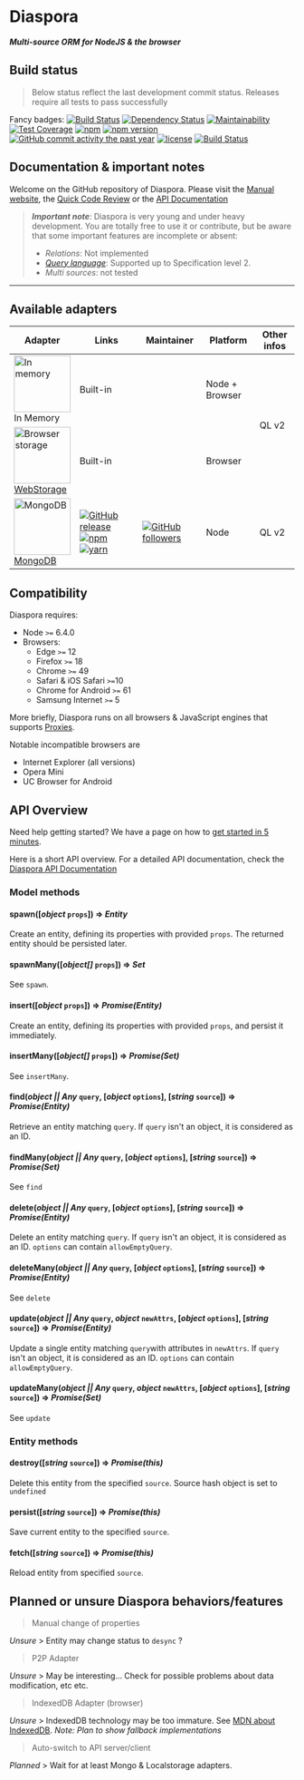# Diaspora

***Multi-source ORM for NodeJS & the browser***

## Build status

> Below status reflect the last development commit status. Releases require all tests to pass successfully

Fancy badges:
[![Build Status](https://travis-ci.org/GerkinDev/Diaspora.svg?branch=master)](https://travis-ci.org/GerkinDev/Diaspora)
[![Dependency Status](https://gemnasium.com/badges/github.com/GerkinDev/Diaspora.svg)](https://gemnasium.com/github.com/GerkinDev/Diaspora)
[![Maintainability](https://api.codeclimate.com/v1/badges/6fdd8d23491248afccb9/maintainability)](https://codeclimate.com/github/GerkinDev/Diaspora/maintainability)
[![Test Coverage](https://api.codeclimate.com/v1/badges/6fdd8d23491248afccb9/test_coverage)](https://codeclimate.com/github/GerkinDev/Diaspora/test_coverage)
[![npm](https://img.shields.io/npm/dm/diaspora.svg)](https://npmjs.org/package/diaspora)
[![npm version](https://badge.fury.io/js/diaspora.svg)](https://badge.fury.io/js/diaspora)
[![GitHub commit activity the past year](https://img.shields.io/github/commit-activity/y/GerkinDev/Diaspora.svg)](https://github.com/GerkinDev/Diaspora)
[![license](https://img.shields.io/github/license/GerkinDev/Diaspora.svg)](https://github.com/GerkinDev/Diaspora)
[![Build Status](https://saucelabs.com/browser-matrix/Gerkin.svg)](https://saucelabs.com/beta/builds/f5a220edee214a9b81d09239a6314e12)

## Documentation & important notes

Welcome on the GitHub repository of Diaspora. Please visit the [Manual website](https://diaspora.ithoughts.io/), the [Quick Code Review](https://diaspora.ithoughts.io/docco/index.html) or the [API Documentation](https://diaspora.ithoughts.io/jsdoc/index.html)

> ***Important note***: Diaspora is very young and under heavy development. You are totally free to use it or contribute, but be aware that some important features are incomplete or absent:
> * *Relations*: Not implemented
> * *[Query language](https://diaspora.ithoughts.io/query-language)*: Supported up to Specification level 2.
> * *Multi sources*: not tested

---

## Available adapters

<table style="display:table;">
	<thead>
		<tr>
			<th>Adapter</th>
			<th>Links</th>
			<th>Maintainer</th>
			<th>Platform</th>
			<th>Other infos</th>
		</tr>
	</thead>
	<tbody>
		<tr>
			<td style="vertical-align: middle;">
				<img width="100" alt="In memory" src="https://cdn.rawgit.com/GerkinDev/Diaspora/master/media/inMemory.svg"/><br/>
				In Memory
			</td>
			<td colspan="2" style="vertical-align: middle;">Built-in</td>
			<td>Node + Browser</td>
			<td rowspan="2" style="vertical-align: middle;">QL v2</td>
		</tr>
		<tr>
			<td style="vertical-align: middle;"><a href="https://developer.mozilla.org/en-US/docs/Web/API/Storage">
				<img width="100" alt="Browser storage" src="https://cdn.rawgit.com/GerkinDev/Diaspora/master/media/webStorage.svg"/><br/>
				WebStorage</a>
			</td>
			<td colspan="2" style="vertical-align: middle;">Built-in</td>
			<td>Browser</td>
		</tr>
		<tr>
			<td style="vertical-align: middle;"><a href="https://www.mongodb.com/">
				<img width="100" alt="MongoDB" src="https://cdn.rawgit.com/GerkinDev/Diaspora-Mongo/master/media/mongo.svg"/><br/>
				MongoDB</a>
			</td>
			<td style="vertical-align: middle;">
				<a href="https://github.com/GerkinDev/Diaspora-Mongo" target="_blank"><img alt="GitHub release" src="https://img.shields.io/github/release/GerkinDev/Diaspora-Mongo.svg?label=GitHub"/></a>
				<a href="https://www.npmjs.com/package/diaspora-mongo" target="_blank"><img alt="npm" src="https://img.shields.io/npm/v/diaspora-mongo.svg"/></a>
				<a href="yarnpkg.com/en/package/diaspora-mongo" target="_blank"><img alt="yarn" src="https://img.shields.io/npm/v/diaspora-mongo.svg?label=yarn"/></a>
			</td>
			<td style="vertical-align: middle;"><a href="https://github.com/GerkinDev" target="_blank"><img alt="GitHub followers" src="https://img.shields.io/github/followers/GerkinDev.svg?label=GerkinDev"/></a></td>
			<td>Node</td>
			<td style="vertical-align: middle;">QL v2</td>
		</tr>
	</tbody>
</table>

## Compatibility

Diaspora requires:
* Node `>=` 6.4.0
* Browsers:
  * Edge `>=` 12
  * Firefox `>=` 18
  * Chrome `>=` 49
  * Safari & iOS Safari `>=`10
  * Chrome for Android `>=` 61
  * Samsung Internet `>=` 5

More briefly, Diaspora runs on all browsers & JavaScript engines that supports [Proxies](http://caniuse.com/#feat=proxy).

Notable incompatible browsers are
* Internet Explorer (all versions)
* Opera Mini
* UC Browser for Android

## API Overview

Need help getting started? We have a page on how to [get started in 5 minutes](https://diaspora.ithoughts.io/getting-started.html).

Here is a short API overview. For a detailed API documentation, check the [Diaspora API Documentation](https://diaspora.ithoughts.io/jsdoc/index.html)

### Model methods

#### spawn([*object* `props`]) => *Entity*

Create an entity, defining its properties with provided `props`. The returned entity should be persisted later.

#### spawnMany([*object[]* `props`]) => *Set*

See `spawn`.

#### insert([*object* `props`]) => *Promise(Entity)*

Create an entity, defining its properties with provided `props`, and persist it immediately.

#### insertMany([*object[]* `props`]) => *Promise(Set)*

See `insertMany`.

#### find(*object || Any* `query`, [*object* `options`], [*string* `source`]) => *Promise(Entity)*

Retrieve an entity matching `query`. If `query` isn't an object, it is considered as an ID.

#### findMany(*object || Any* `query`, [*object* `options`], [*string* `source`]) => *Promise(Set)*

See `find`

#### delete(*object || Any* `query`, [*object* `options`], [*string* `source`]) => *Promise(Entity)*

Delete an entity matching `query`. If `query` isn't an object, it is considered as an ID. `options` can contain `allowEmptyQuery`.

#### deleteMany(*object || Any* `query`, [*object* `options`], [*string* `source`]) => *Promise(Entity)*

See `delete`

#### update(*object || Any* `query`, *object* `newAttrs`, [*object* `options`], [*string* `source`]) => *Promise(Entity)*

Update a single entity matching `query`with attributes in `newAttrs`. If `query` isn't an object, it is considered as an ID. `options` can contain `allowEmptyQuery`.

#### updateMany(*object || Any* `query`, *object* `newAttrs`, [*object* `options`], [*string* `source`]) => *Promise(Set)*

See `update`

### Entity methods

#### destroy([*string* `source`]) => *Promise(this)*

Delete this entity from the specified `source`. Source hash object is set to `undefined`

#### persist([*string* `source`]) => *Promise(this)*

Save current entity to the specified `source`.

#### fetch([*string* `source`]) => *Promise(this)*

Reload entity from specified `source`.

## Planned or unsure Diaspora behaviors/features

> Manual change of properties

*Unsure* > Entity may change status to `desync` ?

> P2P Adapter

*Unsure* > May be interesting... Check for possible problems about data modification, etc etc.

> IndexedDB Adapter (browser)

*Unsure* > IndexedDB technology may be too immature. See [MDN about IndexedDB](https://developer.mozilla.org/en-US/docs/Web/API/IndexedDB_API).
*Note: Plan to show fallback implementations*

> Auto-switch to API server/client

*Planned* > Wait for at least Mongo & Localstorage adapters.
